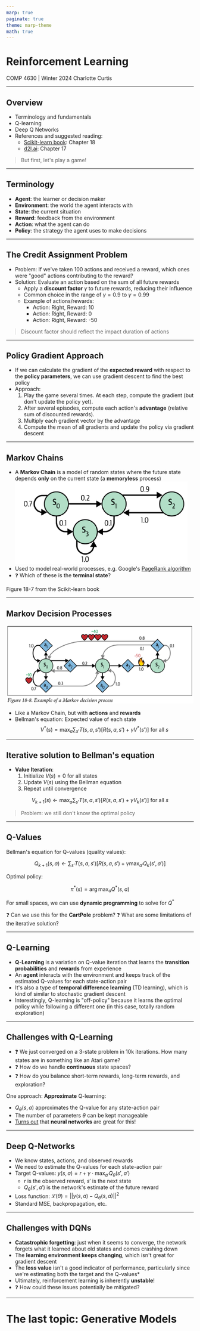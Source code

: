 ```yaml
---
marp: true
paginate: true
theme: marp-theme
math: true
---
```


<!-- 
_class: invert lead
_paginate: skip
 -->

# Reinforcement Learning

COMP 4630 | Winter 2024
Charlotte Curtis

---

## Overview

- Terminology and fundamentals
- Q-learning
- Deep Q Networks
- References and suggested reading:
    - [Scikit-learn book](https://librarysearch.mtroyal.ca/discovery/fulldisplay?context=L&vid=01MTROYAL_INST:02MTROYAL_INST&search_scope=MRULibrary&isFrbr=true&tab=MRULibraryResources&docid=alma9923265933604656): Chapter 18
    - [d2l.ai](https://d2l.ai/chapter_reinforcement-learning/index.html): Chapter 17

> But first, let's play a game!

---

## Terminology

- **Agent**: the learner or decision maker
- **Environment**: the world the agent interacts with
- **State**: the current situation
- **Reward**: feedback from the environment
- **Action**: what the agent can do
- **Policy**: the strategy the agent uses to make decisions

---

## The Credit Assignment Problem

- Problem: If we've taken 100 actions and received a reward, which ones were "good" actions contributing to the reward?
- Solution: Evaluate an action based on the sum of all future rewards
    - Apply a **discount factor** $\gamma$ to future rewards, reducing their influence
    - Common choice in the range of $\gamma = 0.9$ to $\gamma = 0.99$
    - Example of actions/rewards:
        - Action: Right, Reward: 10
        - Action: Right, Reward: 0
        - Action: Right, Reward: -50

> Discount factor should reflect the impact duration of actions

---

## Policy Gradient Approach

- If we can calculate the gradient of the **expected reward** with respect to the **policy parameters**, we can use gradient descent to find the best policy
- Approach:
    1. Play the game several times. At each step, compute the gradient (but don't update the policy yet).
    2. After several episodes, compute each action's **advantage** (relative sum of discounted rewards).
    3. Multiply each gradient vector by the advantage
    4. Compute the mean of all gradients and update the policy via gradient descent

---

## Markov Chains

- A **Markov Chain** is a model of random states where the future state depends **only** on the current state (a **memoryless** process)
    ![center](figs/fig18-7.png)
- Used to model real-world processes, e.g. Google's [PageRank algorithm](https://www.sciencedirect.com/science/article/pii/S016975529800110X?via%3Dihub)
- :question: Which of these is the **terminal state**?

<footer>Figure 18-7 from the Scikit-learn book</footer>

---

## Markov Decision Processes
![center](figs/fig18-8.png)

- Like a Markov Chain, but with **actions** and **rewards**
- Bellman's equation: Expected value of each state
    $$V^*(s) = \max_a \sum_{s'}T(s, a, s')[R(s, a, s') + \gamma V^*(s')] \text{ for all } s$$

---

## Iterative solution to Bellman's equation
- **Value Iteration**:
    1. Initialize $V(s) = 0$ for all states
    2. Update $V(s)$ using the Bellman equation
    3. Repeat until convergence

$$V_{k+1}(s) \leftarrow \max_a \sum_{s'}T(s, a, s')[R(s, a, s') + \gamma V_k(s')] \text{ for all } s$$

> Problem: we still don't know the optimal policy

---

## Q-Values
Bellman's equation for Q-values (quality values):

$$Q_{k+1}(s, a) \leftarrow \sum_{s'}T(s, a, s')[R(s, a, s') + \gamma \max_{a'}Q_k(s', a')]$$

Optimal policy: 

$$\pi^*(s) = \arg\max_a Q^*(s, a)$$

For small spaces, we can use **dynamic programming** to solve for $Q^*$

:question: Can we use this for the **CartPole** problem?
:question: What are some limitations of the iterative solution?

---

## Q-Learning

- **Q-Learning** is a variation on Q-value iteration that learns the **transition probabilities** and **rewards** from experience
- An **agent** interacts with the environment and keeps track of the estimated Q-values for each state-action pair
- It's also a type of **temporal difference learning** (TD learning), which is kind of similar to stochastic gradient descent
- Interestingly, Q-learning is "off-policy" because it learns the optimal policy while following a different one (in this case, totally random exploration)

---

## Challenges with Q-Learning

- :question: We just converged on a 3-state problem in 10k iterations. How many states are in something like an Atari game?
- :question: How do we handle **continuous** state spaces?
- :question: How do you balance short-term rewards, long-term rewards, and exploration?

<div data-marpit-fragment>

One approach: **Approximate** Q-learning: 
- $Q_\theta(s, a)$ approximates the Q-value for any state-action pair
- The number of parameters $\theta$ can be kept manageable
- [Turns out](https://arxiv.org/abs/1312.5602) that **neural networks** are great for this!

</div>

---

## Deep Q-Networks
- We know states, actions, and observed rewards
- We need to estimate the Q-values for each state-action pair
- Target Q-values: $y(s, a) = r + \gamma \cdot \max_{a'}Q_\theta(s', a')$
    - $r$ is the observed reward, $s'$ is the next state
    - $Q_\theta(s', a')$ is the network's estimate of the future reward
- Loss function: $\mathcal{L}(\theta) = ||y(s, a) - Q_\theta(s, a)||^2$
- Standard MSE, backpropagation, etc.

---

## Challenges with DQNs
- **Catastrophic forgetting**: just when it seems to converge, the network forgets what it learned about old states and comes crashing down
- The **learning environment keeps changing**, which isn't great for gradient descent
- The **loss value** isn't a good indicator of performance, particularly since we're estimating both the target and the Q-values*
- Ultimately, reinforcement learning is inherently **unstable**!
- :question: How could these issues potentially be mitigated?

---

<!-- 
_class: invert lead
_paginate: skip
 -->

 # The last topic: Generative Models